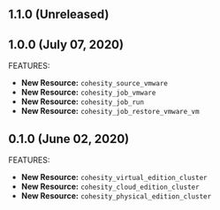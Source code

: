 ## 1.1.0 (Unreleased)
## 1.0.0 (July 07, 2020)

FEATURES:

* **New Resource:** `cohesity_source_vmware`
* **New Resource:** `cohesity_job_vmware`
* **New Resource:** `cohesity_job_run`
* **New Resource:** `cohesity_job_restore_vmware_vm`

## 0.1.0 (June 02, 2020)

FEATURES:

* **New Resource:** `cohesity_virtual_edition_cluster`
* **New Resource:** `cohesity_cloud_edition_cluster`
* **New Resource:** `cohesity_physical_edition_cluster`
